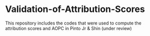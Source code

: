 # Validation-of-Attribution-Scores
This repository includes the codes that were used to compute the attribution scores and AOPC in Pinto Jr &amp; Shin (under review)
